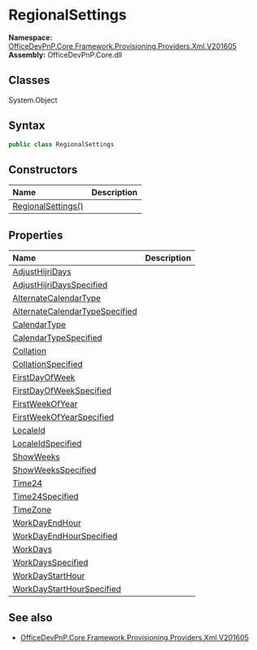 # RegionalSettings

**Namespace:** [OfficeDevPnP.Core.Framework.Provisioning.Providers.Xml.V201605](OfficeDevPnP.Core.Framework.Provisioning.Providers.Xml.V201605.md)  
**Assembly:** OfficeDevPnP.Core.dll  
## Classes
System.Object  
## Syntax
```C#
public class RegionalSettings
```
## Constructors
|**Name**|**Description**|
|:-----|:-----|
| [RegionalSettings()](RegionalSettingsconstructor1details.md) | 
## Properties
|**Name**|**Description**|
|:-----|:-----|
| [AdjustHijriDays](RegionalSettings.AdjustHijriDays.md) | 
| [AdjustHijriDaysSpecified](RegionalSettings.AdjustHijriDaysSpecified.md) | 
| [AlternateCalendarType](RegionalSettings.AlternateCalendarType.md) | 
| [AlternateCalendarTypeSpecified](RegionalSettings.AlternateCalendarTypeSpecified.md) | 
| [CalendarType](RegionalSettings.CalendarType.md) | 
| [CalendarTypeSpecified](RegionalSettings.CalendarTypeSpecified.md) | 
| [Collation](RegionalSettings.Collation.md) | 
| [CollationSpecified](RegionalSettings.CollationSpecified.md) | 
| [FirstDayOfWeek](RegionalSettings.FirstDayOfWeek.md) | 
| [FirstDayOfWeekSpecified](RegionalSettings.FirstDayOfWeekSpecified.md) | 
| [FirstWeekOfYear](RegionalSettings.FirstWeekOfYear.md) | 
| [FirstWeekOfYearSpecified](RegionalSettings.FirstWeekOfYearSpecified.md) | 
| [LocaleId](RegionalSettings.LocaleId.md) | 
| [LocaleIdSpecified](RegionalSettings.LocaleIdSpecified.md) | 
| [ShowWeeks](RegionalSettings.ShowWeeks.md) | 
| [ShowWeeksSpecified](RegionalSettings.ShowWeeksSpecified.md) | 
| [Time24](RegionalSettings.Time24.md) | 
| [Time24Specified](RegionalSettings.Time24Specified.md) | 
| [TimeZone](RegionalSettings.TimeZone.md) | 
| [WorkDayEndHour](RegionalSettings.WorkDayEndHour.md) | 
| [WorkDayEndHourSpecified](RegionalSettings.WorkDayEndHourSpecified.md) | 
| [WorkDays](RegionalSettings.WorkDays.md) | 
| [WorkDaysSpecified](RegionalSettings.WorkDaysSpecified.md) | 
| [WorkDayStartHour](RegionalSettings.WorkDayStartHour.md) | 
| [WorkDayStartHourSpecified](RegionalSettings.WorkDayStartHourSpecified.md) | 
## See also
- [OfficeDevPnP.Core.Framework.Provisioning.Providers.Xml.V201605](OfficeDevPnP.Core.Framework.Provisioning.Providers.Xml.V201605.md)
